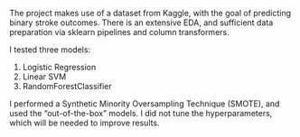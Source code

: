 The project makes use of a dataset from Kaggle, with the goal of predicting binary stroke outcomes. There is an extensive EDA, and sufficient data preparation via sklearn pipelines and column transformers. 

I tested three models:
1. Logistic Regression
2. Linear SVM
3. RandomForestClassifier

I performed a Synthetic Minority Oversampling Technique (SMOTE), and used the “out-of-the-box” models. I did not tune the hyperparameters, which will be needed to improve results.

